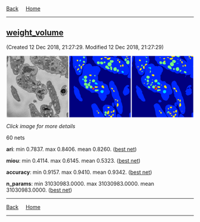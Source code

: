 


[Back](..)&nbsp;&nbsp;&nbsp;&nbsp;&nbsp;[Home](leapmanlab.github.io/snapshots)

---

<div class="thumbnail"><a href="weight_volume"><h2>weight_volume</h2></a><p>(Created 12 Dec 2018, 21:27:29. Modified 12 Dec 2018, 21:27:29)
</p><a href="weight_volume"><img src="weight_volume/1210/001/1/media/summary.png" align="center"></a><p><i>Click image for more details</i>
</p></div>

60 nets

**ari**: min 0.7837. max 0.8406. mean 0.8260.  ([best net](weight_volume/1210/001/1))

**miou**: min 0.4114. max 0.6145. mean 0.5323.  ([best net](weight_volume/1210/001/1))

**accuracy**: min 0.9157. max 0.9410. mean 0.9342.  ([best net](weight_volume/1210/001/1))

**n_params**: min 31030983.0000. max 31030983.0000. mean 31030983.0000.  ([best net](weight_volume/1210/0/0))

---

[Back](..)&nbsp;&nbsp;&nbsp;&nbsp;&nbsp;[Home](leapmanlab.github.io/snapshots)

---